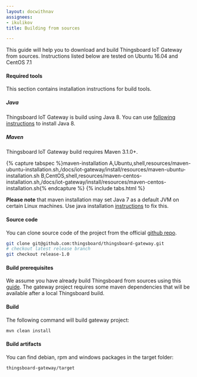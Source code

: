 ```yaml
---
layout: docwithnav
assignees:
- ikulikov
title: Building from sources

---
```


This guide will help you to download and build Thingsboard IoT Gateway from sources. Instructions listed below are tested on Ubuntu 16.04 and CentOS 7.1

#### Required tools

This section contains installation instructions for build tools.

##### Java

Thingsboard IoT Gateway is build using Java 8. You can use [following instructions](/docs/iot-gateway/install/linux#step-1-install-java-8) to install Java 8.

##### Maven

Thingsboard IoT Gateway build requires Maven 3.1.0+.

{% capture tabspec %}maven-installation
A,Ubuntu,shell,resources/maven-ubuntu-installation.sh,/docs/iot-gateway/install/resources/maven-ubuntu-installation.sh
B,CentOS,shell,resources/maven-centos-installation.sh,/docs/iot-gateway/install/resources/maven-centos-installation.sh{% endcapture %}
{% include tabs.html %}

**Please note** that maven installation may set Java 7 as a default JVM on certain Linux machines. 
Use java installation [instructions](#java) to fix this. 

#### Source code

You can clone source code of the project from the official [github repo](https://github.com/thingsboard/thingsboard-gateway).

```bash
git clone git@github.com:thingsboard/thingsboard-gateway.git
# checkout latest release branch
git checkout release-1.0
```

#### Build prerequisites

We assume you have already build Thingsboard from sources using this [guide](/docs/user-guide/install/building-from-source/). 
The gateway project requires some maven dependencies that will be available after a local Thingsboard build.  

#### Build

The following command will build gateway project:

```bash
mvn clean install
```

#### Build artifacts

You can find debian, rpm and windows packages in the target folder:
 
```bash
thingsboard-gateway/target
```
 